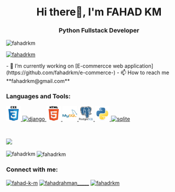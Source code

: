<h1 align="center">Hi there👋, I'm FAHAD KM</h1> 
<h3 align="center">Python Fullstack Developer</h3>
<p align="left"> <img src="https://komarev.com/ghpvc/?username=fahadrkm&label=Profile%20views&color=0e75b6&style=flat" alt="fahadrkm" /> </p>
<p align="left"> <a href="https://github.com/ryo-ma/github-profile-trophy"><img src="https://github-profile-trophy.vercel.app/?username=fahadrkm" alt="fahadrkm" /></a> </p>
- 🔭 I’m currently working on [E-commercce web application](https://github.com/fahadrkm/e-commerce-)
- 📫 How to reach me **fahadrkm@gmail.com**
<h3 align="left">Languages and Tools:</h3>
<p align="left"> <a href="https://www.w3schools.com/css/" target="_blank" rel="noreferrer"> <img src="https://raw.githubusercontent.com/devicons/devicon/master/icons/css3/css3-original-wordmark.svg" alt="css3" width="40" height="40"/> </a> <a href="https://www.djangoproject.com/" target="_blank" rel="noreferrer"> <img src="https://cdn.worldvectorlogo.com/logos/django.svg" alt="django" width="40" height="40"/> </a> <a href="https://www.w3.org/html/" target="_blank" rel="noreferrer"> <img src="https://raw.githubusercontent.com/devicons/devicon/master/icons/html5/html5-original-wordmark.svg" alt="html5" width="40" height="40"/> </a> <a href="https://www.mysql.com/" target="_blank" rel="noreferrer"> <img src="https://raw.githubusercontent.com/devicons/devicon/master/icons/mysql/mysql-original-wordmark.svg" alt="mysql" width="40" height="40"/> </a> <a href="https://www.postgresql.org" target="_blank" rel="noreferrer"> <img src="https://raw.githubusercontent.com/devicons/devicon/master/icons/postgresql/postgresql-original-wordmark.svg" alt="postgresql" width="40" height="40"/> </a> <a href="https://www.python.org" target="_blank" rel="noreferrer"> <img src="https://raw.githubusercontent.com/devicons/devicon/master/icons/python/python-original.svg" alt="python" width="40" height="40"/> </a> <a href="https://www.sqlite.org/" target="_blank" rel="noreferrer"> <img src="https://www.vectorlogo.zone/logos/sqlite/sqlite-icon.svg" alt="sqlite" width="40" height="40"/> </a> </p>
<br/>

<a href="https://git.io/streak-stats"><img src="https://streak-stats.demolab.com?user=fahadrkm"/></a>

<p><img align="left" src="https://github-readme-stats.vercel.app/api/top-langs?username=fahadrkm&show_icons=true&locale=en&layout=compact" alt="fahadrkm" /></p>

<p>&nbsp;<img align="center" src="https://github-readme-stats.vercel.app/api?username=fahadrkm&show_icons=true&locale=en" alt="fahadrkm" /></p>
<h3 align="left">Connect with me:</h3>
<p align="left">
<a href="https://linkedin.com/in/fahad-k-m" target="blank"><img align="center" src="https://raw.githubusercontent.com/rahuldkjain/github-profile-readme-generator/master/src/images/icons/Social/linked-in-alt.svg" alt="fahad-k-m" height="30" width="40" /></a>
<a href="https://instagram.com/fahadrahman_____" target="blank"><img align="center" src="https://raw.githubusercontent.com/rahuldkjain/github-profile-readme-generator/master/src/images/icons/Social/instagram.svg" alt="fahadrahman_____" height="30" width="40" /></a>
<a href="https://www.hackerrank.com/fahadrkm" target="blank"><img align="center" src="https://raw.githubusercontent.com/rahuldkjain/github-profile-readme-generator/master/src/images/icons/Social/hackerrank.svg" alt="fahadrkm" height="30" width="40" /></a>
</p>




